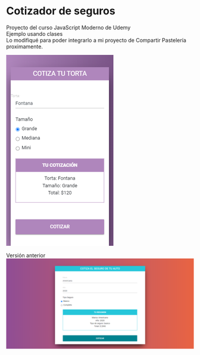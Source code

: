 # Cotizador de seguros
Proyecto del curso JavaScript Moderno de Udemy<br>
Ejemplo usando clases<br>
Lo modifiqué para poder integrarlo a mi proyecto de Compartir Pastelería proximamente.


![preview](https://github.com/leisosag/cotizador/blob/master/img/preview2.png)


Versión anterior
![preview](https://github.com/leisosag/cotizador/blob/master/img/preview.png)
